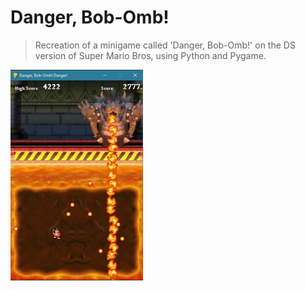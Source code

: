 # Danger, Bob-Omb!

> Recreation of a minigame called 'Danger, Bob-Omb!' on the DS version of Super Mario Bros, using Python and Pygame.

<img src="https://raw.githubusercontent.com/nimpod/super-mario-bros-minigame/master/res/gameplay.gif" />
